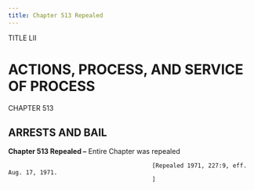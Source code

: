 ```yaml
---
title: Chapter 513 Repealed
---
```


TITLE LII
                                             
ACTIONS, PROCESS, AND SERVICE OF PROCESS
========================================

CHAPTER 513
                                             
ARRESTS AND BAIL
----------------

**Chapter 513 Repealed –** Entire Chapter was repealed


                                             [Repealed 1971, 227:9, eff. Aug. 17, 1971.
                                             ]

